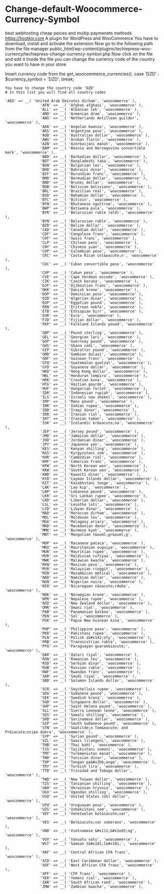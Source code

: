 # Change-default-Woocommerce-Currency-Symbol
best webhosting cheap peices and multip paymenets methods https://hostkiv.com
A plugin for WordPress and WooCommerce
You have to download, install and activate the extension
Now go to the following path from the file manager
public_html/wp-content/plugins/techiepress-woo-currency/techiepress-change-currency-symbol.php
Now click on the file and edit it
Inside the file you can change the currency code of the country you want to have in your store

Insert currency code from the get_woocommerce_currencies().
        case 'DZD' : $currency_symbol = 'DZD';
        break;
		    

    
    You have to change the country code 'DZD'
    # In this list you will find all country codes
    
    'AED' => __( 'United Arab Emirates dirham', 'woocommerce' ),
					'AFN' => __( 'Afghan afghani', 'woocommerce' ),
					'ALL' => __( 'Albanian lek', 'woocommerce' ),
					'AMD' => __( 'Armenian dram', 'woocommerce' ),
					'ANG' => __( 'Netherlands Antillean guilder', 'woocommerce' ),
					'AOA' => __( 'Angolan kwanza', 'woocommerce' ),
					'ARS' => __( 'Argentine peso', 'woocommerce' ),
					'AUD' => __( 'Australian dollar', 'woocommerce' ),
					'AWG' => __( 'Aruban florin', 'woocommerce' ),
					'AZN' => __( 'Azerbaijani manat', 'woocommerce' ),
					'BAM' => __( 'Bosnia and Herzegovina convertible mark', 'woocommerce' ),
					'BBD' => __( 'Barbadian dollar', 'woocommerce' ),
					'BDT' => __( 'Bangladeshi taka', 'woocommerce' ),
					'BGN' => __( 'Bulgarian lev', 'woocommerce' ),
					'BHD' => __( 'Bahraini dinar', 'woocommerce' ),
					'BIF' => __( 'Burundian franc', 'woocommerce' ),
					'BMD' => __( 'Bermudian dollar', 'woocommerce' ),
					'BND' => __( 'Brunei dollar', 'woocommerce' ),
					'BOB' => __( 'Bolivian boliviano', 'woocommerce' ),
					'BRL' => __( 'Brazilian real', 'woocommerce' ),
					'BSD' => __( 'Bahamian dollar', 'woocommerce' ),
					'BTC' => __( 'Bitcoin', 'woocommerce' ),
					'BTN' => __( 'Bhutanese ngultrum', 'woocommerce' ),
					'BWP' => __( 'Botswana pula', 'woocommerce' ),
					'BYR' => __( 'Belarusian ruble (old)', 'woocommerce' ),
					'BYN' => __( 'Belarusian ruble', 'woocommerce' ),
					'BZD' => __( 'Belize dollar', 'woocommerce' ),
					'CAD' => __( 'Canadian dollar', 'woocommerce' ),
					'CDF' => __( 'Congolese franc', 'woocommerce' ),
					'CHF' => __( 'Swiss franc', 'woocommerce' ),
					'CLP' => __( 'Chilean peso', 'woocommerce' ),
					'CNY' => __( 'Chinese yuan', 'woocommerce' ),
					'COP' => __( 'Colombian peso', 'woocommerce' ),
					'CRC' => __( 'Costa Rican col&oacute;n', 'woocommerce' ),
					'CUC' => __( 'Cuban convertible peso', 'woocommerce' ),
					'CUP' => __( 'Cuban peso', 'woocommerce' ),
					'CVE' => __( 'Cape Verdean escudo', 'woocommerce' ),
					'CZK' => __( 'Czech koruna', 'woocommerce' ),
					'DJF' => __( 'Djiboutian franc', 'woocommerce' ),
					'DKK' => __( 'Danish krone', 'woocommerce' ),
					'DOP' => __( 'Dominican peso', 'woocommerce' ),
					'DZD' => __( 'Algerian dinar', 'woocommerce' ),
					'EGP' => __( 'Egyptian pound', 'woocommerce' ),
					'ERN' => __( 'Eritrean nakfa', 'woocommerce' ),
					'ETB' => __( 'Ethiopian birr', 'woocommerce' ),
					'EUR' => __( 'Euro', 'woocommerce' ),
					'FJD' => __( 'Fijian dollar', 'woocommerce' ),
					'FKP' => __( 'Falkland Islands pound', 'woocommerce' ),
					'GBP' => __( 'Pound sterling', 'woocommerce' ),
					'GEL' => __( 'Georgian lari', 'woocommerce' ),
					'GGP' => __( 'Guernsey pound', 'woocommerce' ),
					'GHS' => __( 'Ghana cedi', 'woocommerce' ),
					'GIP' => __( 'Gibraltar pound', 'woocommerce' ),
					'GMD' => __( 'Gambian dalasi', 'woocommerce' ),
					'GNF' => __( 'Guinean franc', 'woocommerce' ),
					'GTQ' => __( 'Guatemalan quetzal', 'woocommerce' ),
					'GYD' => __( 'Guyanese dollar', 'woocommerce' ),
					'HKD' => __( 'Hong Kong dollar', 'woocommerce' ),
					'HNL' => __( 'Honduran lempira', 'woocommerce' ),
					'HRK' => __( 'Croatian kuna', 'woocommerce' ),
					'HTG' => __( 'Haitian gourde', 'woocommerce' ),
					'HUF' => __( 'Hungarian forint', 'woocommerce' ),
					'IDR' => __( 'Indonesian rupiah', 'woocommerce' ),
					'ILS' => __( 'Israeli new shekel', 'woocommerce' ),
					'IMP' => __( 'Manx pound', 'woocommerce' ),
					'INR' => __( 'Indian rupee', 'woocommerce' ),
					'IQD' => __( 'Iraqi dinar', 'woocommerce' ),
					'IRR' => __( 'Iranian rial', 'woocommerce' ),
					'IRT' => __( 'Iranian toman', 'woocommerce' ),
					'ISK' => __( 'Icelandic kr&oacute;na', 'woocommerce' ),
					'JEP' => __( 'Jersey pound', 'woocommerce' ),
					'JMD' => __( 'Jamaican dollar', 'woocommerce' ),
					'JOD' => __( 'Jordanian dinar', 'woocommerce' ),
					'JPY' => __( 'Japanese yen', 'woocommerce' ),
					'KES' => __( 'Kenyan shilling', 'woocommerce' ),
					'KGS' => __( 'Kyrgyzstani som', 'woocommerce' ),
					'KHR' => __( 'Cambodian riel', 'woocommerce' ),
					'KMF' => __( 'Comorian franc', 'woocommerce' ),
					'KPW' => __( 'North Korean won', 'woocommerce' ),
					'KRW' => __( 'South Korean won', 'woocommerce' ),
					'KWD' => __( 'Kuwaiti dinar', 'woocommerce' ),
					'KYD' => __( 'Cayman Islands dollar', 'woocommerce' ),
					'KZT' => __( 'Kazakhstani tenge', 'woocommerce' ),
					'LAK' => __( 'Lao kip', 'woocommerce' ),
					'LBP' => __( 'Lebanese pound', 'woocommerce' ),
					'LKR' => __( 'Sri Lankan rupee', 'woocommerce' ),
					'LRD' => __( 'Liberian dollar', 'woocommerce' ),
					'LSL' => __( 'Lesotho loti', 'woocommerce' ),
					'LYD' => __( 'Libyan dinar', 'woocommerce' ),
					'MAD' => __( 'Moroccan dirham', 'woocommerce' ),
					'MDL' => __( 'Moldovan leu', 'woocommerce' ),
					'MGA' => __( 'Malagasy ariary', 'woocommerce' ),
					'MKD' => __( 'Macedonian denar', 'woocommerce' ),
					'MMK' => __( 'Burmese kyat', 'woocommerce' ),
					'MNT' => __( 'Mongolian t&ouml;gr&ouml;g', 'woocommerce' ),
					'MOP' => __( 'Macanese pataca', 'woocommerce' ),
					'MRU' => __( 'Mauritanian ouguiya', 'woocommerce' ),
					'MUR' => __( 'Mauritian rupee', 'woocommerce' ),
					'MVR' => __( 'Maldivian rufiyaa', 'woocommerce' ),
					'MWK' => __( 'Malawian kwacha', 'woocommerce' ),
					'MXN' => __( 'Mexican peso', 'woocommerce' ),
					'MYR' => __( 'Malaysian ringgit', 'woocommerce' ),
					'MZN' => __( 'Mozambican metical', 'woocommerce' ),
					'NAD' => __( 'Namibian dollar', 'woocommerce' ),
					'NGN' => __( 'Nigerian naira', 'woocommerce' ),
					'NIO' => __( 'Nicaraguan c&oacute;rdoba', 'woocommerce' ),
					'NOK' => __( 'Norwegian krone', 'woocommerce' ),
					'NPR' => __( 'Nepalese rupee', 'woocommerce' ),
					'NZD' => __( 'New Zealand dollar', 'woocommerce' ),
					'OMR' => __( 'Omani rial', 'woocommerce' ),
					'PAB' => __( 'Panamanian balboa', 'woocommerce' ),
					'PEN' => __( 'Sol', 'woocommerce' ),
					'PGK' => __( 'Papua New Guinean kina', 'woocommerce' ),
					'PHP' => __( 'Philippine peso', 'woocommerce' ),
					'PKR' => __( 'Pakistani rupee', 'woocommerce' ),
					'PLN' => __( 'Polish z&#x142;oty', 'woocommerce' ),
					'PRB' => __( 'Transnistrian ruble', 'woocommerce' ),
					'PYG' => __( 'Paraguayan guaran&iacute;', 'woocommerce' ),
					'QAR' => __( 'Qatari riyal', 'woocommerce' ),
					'RON' => __( 'Romanian leu', 'woocommerce' ),
					'RSD' => __( 'Serbian dinar', 'woocommerce' ),
					'RUB' => __( 'Russian ruble', 'woocommerce' ),
					'RWF' => __( 'Rwandan franc', 'woocommerce' ),
					'SAR' => __( 'Saudi riyal', 'woocommerce' ),
					'SBD' => __( 'Solomon Islands dollar', 'woocommerce' ),
					'SCR' => __( 'Seychellois rupee', 'woocommerce' ),
					'SDG' => __( 'Sudanese pound', 'woocommerce' ),
					'SEK' => __( 'Swedish krona', 'woocommerce' ),
					'SGD' => __( 'Singapore dollar', 'woocommerce' ),
					'SHP' => __( 'Saint Helena pound', 'woocommerce' ),
					'SLL' => __( 'Sierra Leonean leone', 'woocommerce' ),
					'SOS' => __( 'Somali shilling', 'woocommerce' ),
					'SRD' => __( 'Surinamese dollar', 'woocommerce' ),
					'SSP' => __( 'South Sudanese pound', 'woocommerce' ),
					'STN' => __( 'S&atilde;o Tom&eacute; and Pr&iacute;ncipe dobra', 'woocommerce' ),
					'SYP' => __( 'Syrian pound', 'woocommerce' ),
					'SZL' => __( 'Swazi lilangeni', 'woocommerce' ),
					'THB' => __( 'Thai baht', 'woocommerce' ),
					'TJS' => __( 'Tajikistani somoni', 'woocommerce' ),
					'TMT' => __( 'Turkmenistan manat', 'woocommerce' ),
					'TND' => __( 'Tunisian dinar', 'woocommerce' ),
					'TOP' => __( 'Tongan pa&#x2bb;anga', 'woocommerce' ),
					'TRY' => __( 'Turkish lira', 'woocommerce' ),
					'TTD' => __( 'Trinidad and Tobago dollar', 'woocommerce' ),
					'TWD' => __( 'New Taiwan dollar', 'woocommerce' ),
					'TZS' => __( 'Tanzanian shilling', 'woocommerce' ),
					'UAH' => __( 'Ukrainian hryvnia', 'woocommerce' ),
					'UGX' => __( 'Ugandan shilling', 'woocommerce' ),
					'USD' => __( 'United States (US) dollar', 'woocommerce' ),
					'UYU' => __( 'Uruguayan peso', 'woocommerce' ),
					'UZS' => __( 'Uzbekistani som', 'woocommerce' ),
					'VEF' => __( 'Venezuelan bol&iacute;var', 'woocommerce' ),
					'VES' => __( 'Bol&iacute;var soberano', 'woocommerce' ),
					'VND' => __( 'Vietnamese &#x111;&#x1ed3;ng', 'woocommerce' ),
					'VUV' => __( 'Vanuatu vatu', 'woocommerce' ),
					'WST' => __( 'Samoan t&#x101;l&#x101;', 'woocommerce' ),
					'XAF' => __( 'Central African CFA franc', 'woocommerce' ),
					'XCD' => __( 'East Caribbean dollar', 'woocommerce' ),
					'XOF' => __( 'West African CFA franc', 'woocommerce' ),
					'XPF' => __( 'CFP franc', 'woocommerce' ),
					'YER' => __( 'Yemeni rial', 'woocommerce' ),
					'ZAR' => __( 'South African rand', 'woocommerce' ),
					'ZMW' => __( 'Zambian kwacha', 'woocommerce' ),
